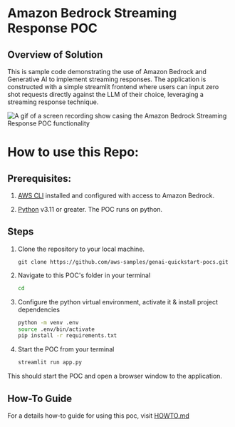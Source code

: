 # Amazon Bedrock Streaming Response POC

## Overview of Solution

This is sample code demonstrating the use of Amazon Bedrock and Generative AI to implement streaming responses. The application is constructed with a simple streamlit frontend where users can input zero shot requests directly against the LLM of their choice, leveraging a streaming response technique.

![A gif of a screen recording show casing the Amazon Bedrock Streaming Response POC functionality](images/demo.gif)


# How to use this Repo:

## Prerequisites:

1. [AWS CLI](https://docs.aws.amazon.com/cli/latest/userguide/getting-started-install.html) installed and configured with access to Amazon Bedrock.

1. [Python](https://www.python.org/downloads/) v3.11 or greater. The POC runs on python. 



## Steps
1. Clone the repository to your local machine.

    ```
    git clone https://github.com/aws-samples/genai-quickstart-pocs.git
    ```

1. Navigate to this POC's folder in your terminal
    ```zsh
    cd 
    ```

1. Configure the python virtual environment, activate it & install project dependencies
    ```zsh
    python -m venv .env
    source .env/bin/activate
    pip install -r requirements.txt
    ```
1. Start the POC from your terminal
    ```zsh
    streamlit run app.py
    ```
This should start the POC and open a browser window to the application. 

## How-To Guide
For a details how-to guide for using this poc, visit [HOWTO.md](HOWTO.md)
